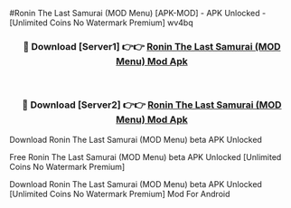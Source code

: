 #Ronin The Last Samurai (MOD Menu) [APK-MOD] - APK Unlocked - [Unlimited Coins No Watermark Premium] wv4bq



<div align="center">

<h3>🔴 Download [Server1] 👉👉 <a href="https://momento.my/?title=Ronin_The_Last_Samurai_(MOD_Menu)">Ronin The Last Samurai (MOD Menu) Mod Apk</a></h3><br>

<h3>🔴 Download [Server2] 👉👉 <a href="https://momento.my/?title=Ronin_The_Last_Samurai_(MOD_Menu)">Ronin The Last Samurai (MOD Menu) Mod Apk</a></h3>
</div>



Download Ronin The Last Samurai (MOD Menu) beta APK Unlocked

Free Ronin The Last Samurai (MOD Menu) beta APK Unlocked [Unlimited Coins No Watermark Premium]

Download Ronin The Last Samurai (MOD Menu) beta APK Unlocked [Unlimited Coins No Watermark Premium] Mod For Android
